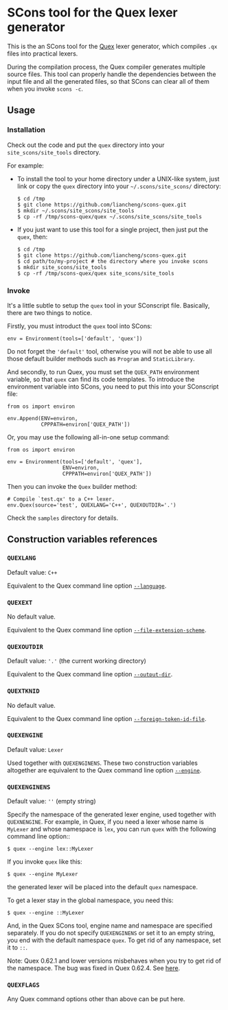# SCons tool for the Quex lexer generator

This is the an SCons tool for the [Quex](http://sourceforge.net/projects/quex/) lexer generator, which compiles `.qx` files into practical lexers.

During the compilation process, the Quex compiler generates multiple source files.  This tool can properly handle the dependencies between the input file and all the generated files, so that SCons can clear all of them when you invoke `scons -c`.

## Usage

### Installation

Check out the code and put the `quex` directory into your `site_scons/site_tools` directory.

For example:

*   To install the tool to your home directory under a UNIX-like system, just link or copy the `quex` directory into your `~/.scons/site_scons/` directory:

        $ cd /tmp
        $ git clone https://github.com/liancheng/scons-quex.git
        $ mkdir ~/.scons/site_scons/site_tools
        $ cp -rf /tmp/scons-quex/quex ~/.scons/site_scons/site_tools

*   If you just want to use this tool for a single project, then just put the `quex`, then:

        $ cd /tmp
        $ git clone https://github.com/liancheng/scons-quex.git
        $ cd path/to/my-project # the directory where you invoke scons
        $ mkdir site_scons/site_tools
        $ cp -rf /tmp/scons-quex/quex site_scons/site_tools

### Invoke

It's a little subtle to setup the `quex` tool in your SConscript file.  Basically, there are two things to notice.

Firstly, you must introduct the `quex` tool into SCons:

    env = Environment(tools=['default', 'quex'])

Do not forget the `'default'` tool, otherwise you will not be able to use all those default builder methods such as `Program` and `StaticLibrary`.

And secondly, to run Quex, you must set the `QUEX_PATH` environment variable, so that `quex` can find its code templates.  To introduce the environment variable into SCons, you need to put this into your SConscript file:

    from os import environ

    env.Append(ENV=environ,
               CPPPATH=environ['QUEX_PATH'])

Or, you may use the following all-in-one setup command:

    from os import environ

    env = Environment(tools=['default', 'quex'],
                      ENV=environ,
                      CPPPATH=environ['QUEX_PATH'])

Then you can invoke the `Quex` builder method:

    # Compile `test.qx' to a C++ lexer.
    env.Quex(source='test', QUEXLANG='C++', QUEXOUTDIR='.')

Check the `samples` directory for details.

## Construction variables references

### `QUEXLANG`

Default value: `C++`

Equivalent to the Quex command line option [`--language`](http://quex.sourceforge.net/doc/html/invocation/command-line/intro.html#cmdoption--language).

### `QUEXEXT`

No default value.

Equivalent to the Quex command line option [`--file-extension-scheme`](http://quex.sourceforge.net/doc/html/invocation/command-line/intro.html#cmdoption--file-extension-scheme).

### `QUEXOUTDIR`

Default value: `'.'` (the current working directory)

Equivalent to the Quex command line option [`--output-dir`](http://quex.sourceforge.net/doc/html/invocation/command-line/intro.html#cmdoption--output-dir).

### `QUEXTKNID`

No default value.

Equivalent to the Quex command line option [`--foreign-token-id-file`](http://quex.sourceforge.net/doc/html/invocation/command-line/intro.html#cmdoption--foreign-token-id-file).

### `QUEXENGINE`

Default value: `Lexer`

Used together with `QUEXENGINENS`.  These two construction variables altogether are equivalent to the Quex command line option [`--engine`](http://quex.sourceforge.net/doc/html/invocation/command-line/intro.html#cmdoption-o).

### `QUEXENGINENS`

Default value: `''` (empty string)

Specify the namespace of the generated lexer engine, used together with `QUEXNENGINE`.  For example, in Quex, if you need a lexer whose name is `MyLexer` and whose namespace is `lex`, you can run `quex` with the following command line option::

    $ quex --engine lex::MyLexer

If you invoke `quex` like this:

    $ quex --engine MyLexer

the generated lexer will be placed into the default `quex` namespace.

To get a lexer stay in the global namespace, you need this:

    $ quex --engine ::MyLexer

And, in the Quex SCons tool, engine name and namespace are specified separately.  If you do not specify `QUEXENGINENS` or set it to an empty string, you end with the default namespace `quex`.  To get rid of any namespace, set it to `::`.

Note: Quex 0.62.1 and lower versions misbehaves when you try to get rid of the namespace.  The bug was fixed in Quex 0.62.4.  See [here](http://sourceforge.net/tracker/?func=detail&aid=3515838&group_id=168259&atid=846112).

### `QUEXFLAGS`

Any Quex command options other than above can be put here.
